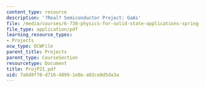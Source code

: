 ```yaml
---
content_type: resource
description: '?Real? Semiconductor Project: GaAs'
file: /media/courses/6-730-physics-for-solid-state-applications-spring-2003/7a6d8f70d71648991e8ea02ce8d5da3a_ProjP21.pdf
file_type: application/pdf
learning_resource_types:
- Projects
ocw_type: OCWFile
parent_title: Projects
parent_type: CourseSection
resourcetype: Document
title: ProjP21.pdf
uid: 7a6d8f70-d716-4899-1e8e-a02ce8d5da3a
---
```

